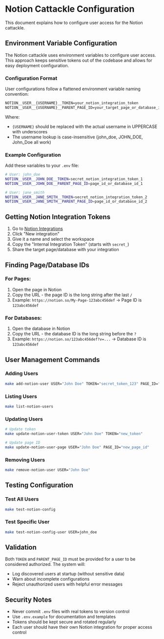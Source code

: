 # Notion Cattackle Configuration

This document explains how to configure user access for the Notion cattackle.

## Environment Variable Configuration

The Notion cattackle uses environment variables to configure user access. This approach keeps sensitive tokens out of the codebase and allows for easy deployment configuration.

### Configuration Format

User configurations follow a flattened environment variable naming convention:

```bash
NOTION__USER__{USERNAME}__TOKEN=your_notion_integration_token
NOTION__USER__{USERNAME}__PARENT_PAGE_ID=your_target_page_or_database_id
```

Where:

- `{USERNAME}` should be replaced with the actual username in UPPERCASE with underscores
- The username lookup is case-insensitive (john_doe, JOHN_DOE, John_Doe all work)

### Example Configuration

Add these variables to your `.env` file:

```bash
# User: john_doe
NOTION__USER__JOHN_DOE__TOKEN=secret_notion_integration_token_1
NOTION__USER__JOHN_DOE__PARENT_PAGE_ID=page_id_or_database_id_1

# User: jane_smith
NOTION__USER__JANE_SMITH__TOKEN=secret_notion_integration_token_2
NOTION__USER__JANE_SMITH__PARENT_PAGE_ID=page_id_or_database_id_2
```

## Getting Notion Integration Tokens

1. Go to [Notion Integrations](https://www.notion.so/my-integrations)
2. Click "New integration"
3. Give it a name and select the workspace
4. Copy the "Internal Integration Token" (starts with `secret_`)
5. Share the target page/database with your integration

## Finding Page/Database IDs

### For Pages:

1. Open the page in Notion
2. Copy the URL - the page ID is the long string after the last `/`
3. Example: `https://notion.so/My-Page-123abc456def` → Page ID is `123abc456def`

### For Databases:

1. Open the database in Notion
2. Copy the URL - the database ID is the long string before the `?`
3. Example: `https://notion.so/123abc456def?v=...` → Database ID is `123abc456def`

## User Management Commands

### Adding Users

```bash
make add-notion-user USER="John Doe" TOKEN="secret_token_123" PAGE_ID="page_id_456"
```

### Listing Users

```bash
make list-notion-users
```

### Updating Users

```bash
# Update token
make update-notion-user-token USER="John Doe" TOKEN="new_token"

# Update page ID
make update-notion-user-page USER="John Doe" PAGE_ID="new_page_id"
```

### Removing Users

```bash
make remove-notion-user USER="John Doe"
```

## Testing Configuration

### Test All Users

```bash
make test-notion-config
```

### Test Specific User

```bash
make test-notion-config-user USER=john_doe
```

## Validation

Both `TOKEN` and `PARENT_PAGE_ID` must be provided for a user to be considered authorized. The system will:

- Log discovered users at startup (without sensitive data)
- Warn about incomplete configurations
- Reject unauthorized users with helpful error messages

## Security Notes

- Never commit `.env` files with real tokens to version control
- Use `.env.example` for documentation and templates
- Tokens should be kept secure and rotated regularly
- Each user should have their own Notion integration for proper access control
